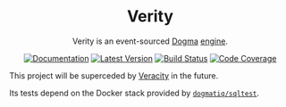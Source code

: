 <div align="center">

# Verity

Verity is an event-sourced [Dogma](https://github.com/dogmatiq/dogma)
[engine](https://github.com/dogmatiq/dogma#engine).

[![Documentation](https://img.shields.io/badge/go.dev-documentation-007d9c?&style=for-the-badge)](https://pkg.go.dev/github.com/dogmatiq/verity)
[![Latest Version](https://img.shields.io/github/tag/dogmatiq/verity.svg?&style=for-the-badge&label=semver)](https://github.com/dogmatiq/verity/releases)
[![Build Status](https://img.shields.io/github/actions/workflow/status/dogmatiq/verity/ci.yml?style=for-the-badge&branch=main)](https://github.com/dogmatiq/verity/actions/workflows/ci.yml)
[![Code Coverage](https://img.shields.io/codecov/c/github/dogmatiq/verity/main.svg?style=for-the-badge)](https://codecov.io/github/dogmatiq/verity)

</div>

This project will be superceded by [Veracity](github.com/dogmatiq/veracity) in
the future.

Its tests depend on the Docker stack provided by
[`dogmatiq/sqltest`](https://github.com/dogmatiq/sqltest#readme).
